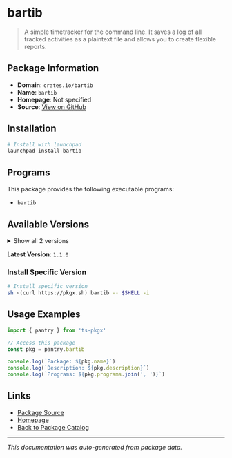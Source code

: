 # bartib

> A simple timetracker for the command line. It saves a log of all tracked activities as a plaintext file and allows you to create flexible reports.

## Package Information

- **Domain**: `crates.io/bartib`
- **Name**: `bartib`
- **Homepage**: Not specified
- **Source**: [View on GitHub](https://github.com/pkgxdev/pantry/tree/main/projects/crates.io/bartib/package.yml)

## Installation

```bash
# Install with launchpad
launchpad install bartib
```

## Programs

This package provides the following executable programs:

- `bartib`

## Available Versions

<details>
<summary>Show all 2 versions</summary>

- `1.1.0`, `1.0.1`

</details>

**Latest Version**: `1.1.0`

### Install Specific Version

```bash
# Install specific version
sh <(curl https://pkgx.sh) bartib -- $SHELL -i
```

## Usage Examples

```typescript
import { pantry } from 'ts-pkgx'

// Access this package
const pkg = pantry.bartib

console.log(`Package: ${pkg.name}`)
console.log(`Description: ${pkg.description}`)
console.log(`Programs: ${pkg.programs.join(', ')}`)
```

## Links

- [Package Source](https://github.com/pkgxdev/pantry/tree/main/projects/crates.io/bartib/package.yml)
- [Homepage](#)
- [Back to Package Catalog](../package-catalog.md)

---

*This documentation was auto-generated from package data.*
